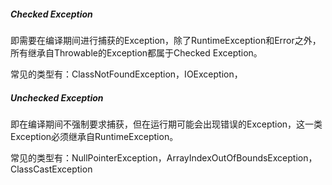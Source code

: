 ##### Checked Exception

即需要在编译期间进行捕获的Exception，除了RuntimeException和Error之外，所有继承自Throwable的Exception都属于Checked Exception。

常见的类型有：ClassNotFoundException，IOException，

##### Unchecked Exception

即在编译期间不强制要求捕获，但在运行期可能会出现错误的Exception，这一类Exception必须继承自RuntimeException。

常见的类型有：NullPointerException，ArrayIndexOutOfBoundsException，ClassCastException

##### 
